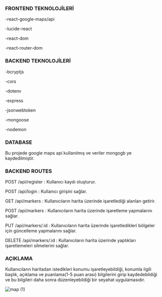 ### FRONTEND TEKNOLOJİLERİ

-react-google-maps/api

-lucide-react

-react-dom

-react-router-dom



### BACKEND TEKNOLOJİLERİ

-bcryptjs

-cors

-dotenv

-express

-jsonwebtoken

-mongoose

-nodemon

### DATABASE

Bu projede google maps api kullanılmış ve veriler mongogb ye kaydedilmiştir.


### BACKEND ROUTES

POST /api/register : Kullanıcı kaydı oluşturur.

POST /api/login : Kullanıcı girişini sağlar.

GET /api/markers : Kullanıcıların harita üzerinde işaretlediği alanları getirir.

POST /api/markers : Kullanıcıların harita üzerinde işaretleme yapmalarını sağlar.

PUT /api/markers/:id : Kullanıcıların harita üzerinde işaretledikleri bölgeler için güncelleme yapmalarını sağlar.

DELETE /api/markers/:id : Kullanıcıların harita üzerinde yaptıkları işaretlemeleri silmelerini sağlar.


### AÇIKLAMA
Kullanıcıların haritadan istedikleri konumu işaretleyebildiği, konumla ilgili başlık, açıklama ve puanlama(1-5 puan arası) bilgilerini girip kaydedebildiği ve bu bilgileri daha sonra düzenleyebildiği bir seyahat uygulamasıdır.


![map (1)](https://github.com/user-attachments/assets/33d3067d-8374-4769-bb54-d101ff1be554)

